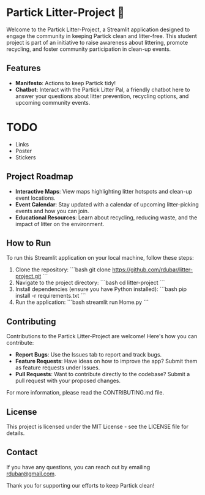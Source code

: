 
# Partick Litter-Project 🌿

Welcome to the Partick Litter-Project, a Streamlit application designed to engage the community in keeping Partick clean and litter-free. This student project is part of an initiative to raise awareness about littering, promote recycling, and foster community participation in clean-up events.

## Features
- **Manifesto**: Actions to keep Partick tidy!
- **Chatbot**: Interact with the Partick Litter Pal, a friendly chatbot here to answer your questions about litter prevention, recycling options, and upcoming community events.

# TODO

* Links
* Poster
* Stickers


## Project Roadmap

- **Interactive Maps**: View maps highlighting litter hotspots and clean-up event locations.
- **Event Calendar**: Stay updated with a calendar of upcoming litter-picking events and how you can join.
- **Educational Resources**: Learn about recycling, reducing waste, and the impact of litter on the environment.

## How to Run

To run this Streamlit application on your local machine, follow these steps:

1. Clone the repository:
   \`\`\`bash
   git clone https://github.com/rdubar/litter-project.git
   \`\`\`
2. Navigate to the project directory:
   \`\`\`bash
   cd litter-project
   \`\`\`
3. Install dependencies (ensure you have Python installed):
   \`\`\`bash
   pip install -r requirements.txt
   \`\`\`
4. Run the application:
   \`\`\`bash
   streamlit run Home.py
   \`\`\`

## Contributing

Contributions to the Partick Litter-Project are welcome! Here's how you can contribute:

- **Report Bugs**: Use the Issues tab to report and track bugs.
- **Feature Requests**: Have ideas on how to improve the app? Submit them as feature requests under Issues.
- **Pull Requests**: Want to contribute directly to the codebase? Submit a pull request with your proposed changes.

For more information, please read the CONTRIBUTING.md file.

## License

This project is licensed under the MIT License - see the LICENSE file for details.

## Contact

If you have any questions, you can reach out by emailing [rdubar@gmail.com](mailto:rdubar@gmail.com).

Thank you for supporting our efforts to keep Partick clean!

